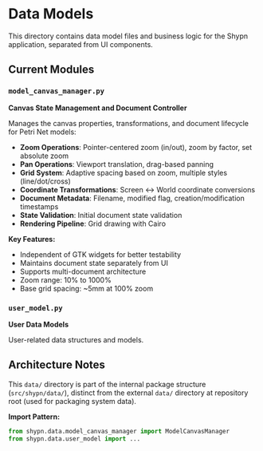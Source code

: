 # Data Models

This directory contains data model files and business logic for the Shypn application, separated from UI components.

## Current Modules

### `model_canvas_manager.py`
**Canvas State Management and Document Controller**

Manages the canvas properties, transformations, and document lifecycle for Petri Net models:

- **Zoom Operations**: Pointer-centered zoom (in/out), zoom by factor, set absolute zoom
- **Pan Operations**: Viewport translation, drag-based panning
- **Grid System**: Adaptive spacing based on zoom, multiple styles (line/dot/cross)
- **Coordinate Transformations**: Screen ↔ World coordinate conversions
- **Document Metadata**: Filename, modified flag, creation/modification timestamps
- **State Validation**: Initial document state validation
- **Rendering Pipeline**: Grid drawing with Cairo

**Key Features:**
- Independent of GTK widgets for better testability
- Maintains document state separately from UI
- Supports multi-document architecture
- Zoom range: 10% to 1000%
- Base grid spacing: ~5mm at 100% zoom

### `user_model.py`
**User Data Models**

User-related data structures and models.

## Architecture Notes

This `data/` directory is part of the internal package structure (`src/shypn/data/`), distinct from the external `data/` directory at repository root (used for packaging system data).

**Import Pattern:**
```python
from shypn.data.model_canvas_manager import ModelCanvasManager
from shypn.data.user_model import ...
```